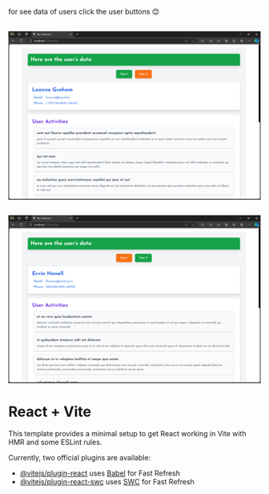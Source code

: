 
for see  data of users click the user buttons 😊

<p>&nbsp;<img align="center" src="./src/assets/Screenshot 2024-09-15 232814.png" alt="user1" /></p>
<p>&nbsp;<img align="center" src="./src/assets/Screenshot 2024-09-15 232823.png" alt="user2" /></p>




# React + Vite

This template provides a minimal setup to get React working in Vite with HMR and some ESLint rules.

Currently, two official plugins are available:

- [@vitejs/plugin-react](https://github.com/vitejs/vite-plugin-react/blob/main/packages/plugin-react/README.md) uses [Babel](https://babeljs.io/) for Fast Refresh
- [@vitejs/plugin-react-swc](https://github.com/vitejs/vite-plugin-react-swc) uses [SWC](https://swc.rs/) for Fast Refresh

